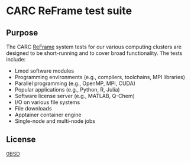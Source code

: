 # CARC ReFrame test suite

## Purpose

The CARC [ReFrame](https://reframe-hpc.readthedocs.io/en/stable/index.html) system tests for our various computing clusters are designed to be short-running and to cover broad functionality. The tests include:

- Lmod software modules
- Programming environments (e.g., compilers, toolchains, MPI libraries)
- Parallel programming (e.g., OpenMP, MPI, CUDA)
- Popular applications (e.g., Python, R, Julia)
- Software license server (e.g., MATLAB, Q-Chem)
- I/O on various file systems
- File downloads
- Apptainer container engine
- Single-node and multi-node jobs

## License

[0BSD](LICENSE)
